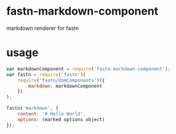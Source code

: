 # fastn-markdown-component

markdown renderer for fastn

# usage

```javascript
var markdownComponent = require('fastn-markdown-component');
var fastn = require('fastn')(
    require('fastn/domComponents')({
        markdown: markdownComponent
    })
);

fastn('markdown', {
    content: '# Hello World',
    options: (marked options object)
});
```
